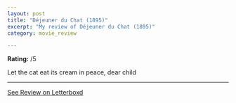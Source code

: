 ```yaml
---
layout: post
title: "Déjeuner du Chat (1895)"
excerpt: "My review of Déjeuner du Chat (1895)"
category: movie_review

---
```


**Rating:** /5

Let the cat eat its cream in peace, dear child

<hr>

[See Review on Letterboxd](https://boxd.it/5HUDJj)
